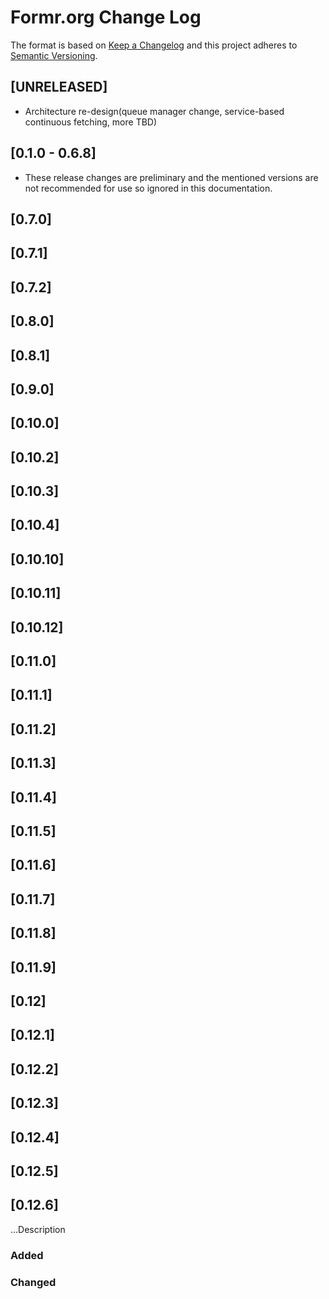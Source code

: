 # Formr.org Change Log

The format is based on [Keep a Changelog](http://keepachangelog.com/) and this project adheres to [Semantic Versioning](http://semver.org/).


## [UNRELEASED]
 - Architecture re-design(queue manager change, service-based continuous fetching, more TBD)

## [0.1.0 - 0.6.8]
- These release changes are preliminary and the mentioned versions are not recommended for use so ignored in this documentation.

## [0.7.0]

## [0.7.1]

## [0.7.2]

## [0.8.0]

## [0.8.1]

## [0.9.0]

## [0.10.0]

## [0.10.2]

## [0.10.3]

## [0.10.4]

## [0.10.10]

## [0.10.11]

## [0.10.12]

## [0.11.0]

## [0.11.1]

## [0.11.2]

## [0.11.3]

## [0.11.4]

## [0.11.5]

## [0.11.6]

## [0.11.7]

## [0.11.8]

## [0.11.9]

## [0.12]

## [0.12.1]

## [0.12.2]

## [0.12.3]

## [0.12.4]

## [0.12.5]

## [0.12.6]

...Description

### Added
 
### Changed




